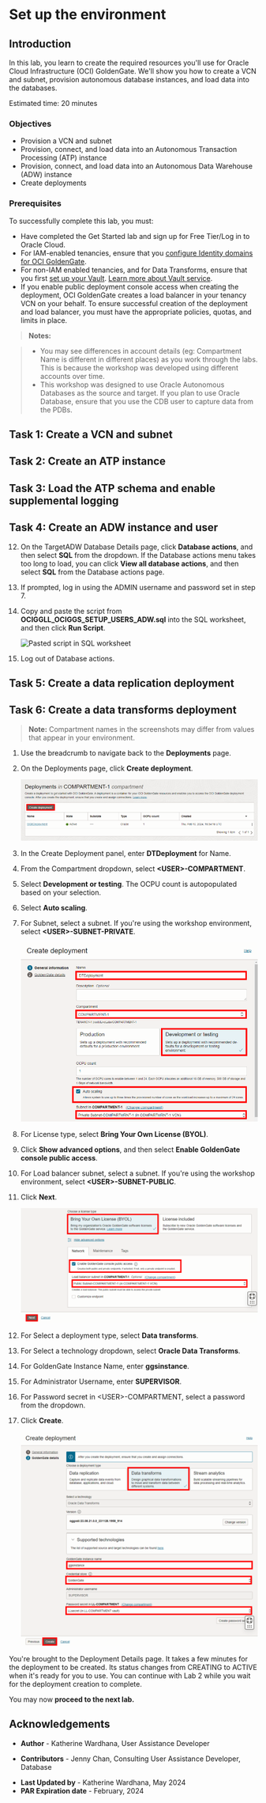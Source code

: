 # Set up the environment

## Introduction

In this lab, you learn to create the required resources you'll use for Oracle Cloud Infrastructure (OCI) GoldenGate. We'll show you how to create a VCN and subnet, provision autonomous database instances, and load data into the databases.

Estimated time: 20 minutes

### Objectives

-  Provision a VCN and subnet
-  Provision, connect, and load data into an Autonomous Transaction Processing (ATP) instance
-  Provision, connect, and load data into an Autonomous Data Warehouse (ADW) instance
-  Create deployments

### Prerequisites

To successfully complete this lab, you must:
* Have completed the Get Started lab and sign up for Free Tier/Log in to Oracle Cloud.
* For IAM-enabled tenancies, ensure that you [configure Identity domains for OCI GoldenGate](https://docs.oracle.com/en/cloud/paas/goldengate-service/mkmbs/#GUID-DD9C1BF8-69FE-4C9A-A2D1-74C73550ED65).
* For non-IAM enabled tenancies, and for Data Transforms, ensure that you first [set up your Vault](https://docs.oracle.com/en-us/iaas/Content/KeyManagement/Tasks/managingvaults_topic-To_create_a_new_vault.htm#createnewvault). [Learn more about Vault service](https://docs.oracle.com/en-us/iaas/Content/KeyManagement/Concepts/keyoverview.htm).
* If you enable public deployment console access when creating the deployment, OCI GoldenGate creates a load balancer in your tenancy VCN on your behalf. To ensure successful creation of the deployment and load balancer, you must have the appropriate policies, quotas, and limits in place.

> **Notes:** 

> * You may see differences in account details (eg: Compartment Name is different in different places) as you work through the labs. This is because the workshop was developed using different accounts over time.
> * This workshop was designed to use Oracle Autonomous Databases as the source and target. If you plan to use Oracle Database, ensure that you use the CDB user to capture data from the PDBs.

## Task 1: Create a VCN and subnet

[](include:01-create-vcn-subnet.md)

## Task 2: Create an ATP instance

[](include:02-create-atp-instance.md)

## Task 3: Load the ATP schema and enable supplemental logging

[](include:03-load-atp-schema.md)

## Task 4: Create an ADW instance and user 

[](include:04-create-adw-instance.md)

12. On the TargetADW Database Details page, click **Database actions**, and then select **SQL** from the dropdown. If the Database actions menu takes too long to load, you can click **View all database actions**, and then select **SQL** from the Database actions page. 

13. If prompted, log in using the ADMIN username and password set in step 7.

14. Copy and paste the script from **OCIGGLL\_OCIGGS\_SETUP\_USERS\_ADW.sql** into the SQL worksheet, and then click **Run Script**.

	![Pasted script in SQL worksheet](https://oracle-livelabs.github.io/goldengate/ggs-common/adb/images/04-05-adw.png " ")

15. Log out of Database actions.

## Task 5: Create a data replication deployment

[](include:05-create-deployment.md)

## Task 6: Create a data transforms deployment

> **Note:** Compartment names in the screenshots may differ from values that appear in your environment.

1.  Use the breadcrumb to navigate back to the **Deployments** page.

2.  On the Deployments page, click **Create deployment**.

    ![Deployments page](./images/06-02-create-deployment.png " ")

3.  In the Create Deployment panel, enter **DTDeployment** for Name.

4.  From the Compartment dropdown, select **&lt;USER&gt;-COMPARTMENT**.

5.  Select **Development or testing**. The OCPU count is autopopulated based on your selection.

6. Select **Auto scaling**.

7.  For Subnet, select a subnet. If you're using the workshop environment, select **&lt;USER&gt;-SUBNET-PRIVATE**.

    ![Completed Create GoldenGate Deployment fields](./images/06-07-create-deployment-general-info.png " ")

8.  For License type, select **Bring Your Own License (BYOL)**.

9. Click **Show advanced options**, and then select **Enable GoldenGate console public access**.

10. For Load balancer subnet, select a subnet. If you're using the workshop environment, select **&lt;USER&gt;-SUBNET-PUBLIC**.

11. Click **Next**.

    ![Completed Create GoldenGate Deployment fields](./images/06-11-create-deployment-general-info.png " ")

12. For Select a deployment type, select **Data transforms**.

13. For Select a technology dropdown, select **Oracle Data Transforms**.

14. For GoldenGate Instance Name, enter **ggsinstance**.

15. For Administrator Username, enter **SUPERVISOR**.

16. For Password secret in &lt;USER&gt;-COMPARTMENT, select a password from the dropdown.

17. Click **Create**.

    ![Completed Create GoldenGate Deployment fields](./images/06-17-create-deployment-general-info.png " ")

You're brought to the Deployment Details page. It takes a few minutes for the deployment to be created. Its status changes from CREATING to ACTIVE when it's ready for you to use. You can continue with Lab 2 while you wait for the deployment creation to complete.

You may now **proceed to the next lab.**

## Acknowledgements

- **Author** - Katherine Wardhana, User Assistance Developer
* **Contributors** -  Jenny Chan, Consulting User Assistance Developer, Database 
- **Last Updated by** - Katherine Wardhana, May 2024
- **PAR Expiration date** - February, 2024
